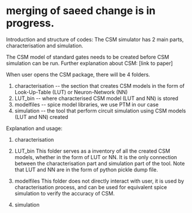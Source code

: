 # merging of saeed change is in progress.

Introduction and structure of codes:
The CSM simulator has 2 main parts, characterisation and simulation.

The CSM model of standard gates needs to be created before CSM simulation can be run.
Further explanation about CSM: [link to paper]

When user opens the CSM package, there will be 4 folders.
1. characterisation -- the section that creates CSM models in the form of Look-Up-Table (LUT) or Neuron-Network (NN)
2. LUT_bin -- where characterised CSM model (LUT and NN) is stored
3. modelfiles -- spice model libraries, we use PTM in our case
4. simulation -- the tool that perform circuit simulation using CSM models (LUT and NN) created

Explanation and usage:
1. characterisation



2. LUT_bin
This folder serves as a inventory of all the created CSM models, whether in the form of LUT or NN. It is the only
connection between the characterisation part and simulation part of the tool.
Note that LUT and NN are in the form of python pickle dump file.

3. modelfiles
This folder does not directly interact with user, it is used by characterisation process, and can be used for equivalent
spice simulation to verify the accuracy of CSM.

4. simulation